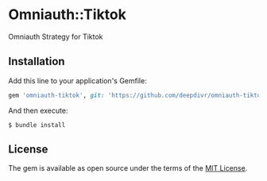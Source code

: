 # Omniauth::Tiktok

Omniauth Strategy for Tiktok

## Installation

Add this line to your application's Gemfile:

```ruby
gem 'omniauth-tiktok', git: 'https://github.com/deepdivr/omniauth-tiktok'
```

And then execute:

    $ bundle install


## License

The gem is available as open source under the terms of the [MIT License](https://opensource.org/licenses/MIT).

